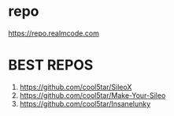 # repo
https://repo.realmcode.com
# BEST REPOS
1. https://github.com/cool5tar/SileoX
2. https://github.com/cool5tar/Make-Your-Sileo
3. https://github.com/cool5tar/Insanelunky
